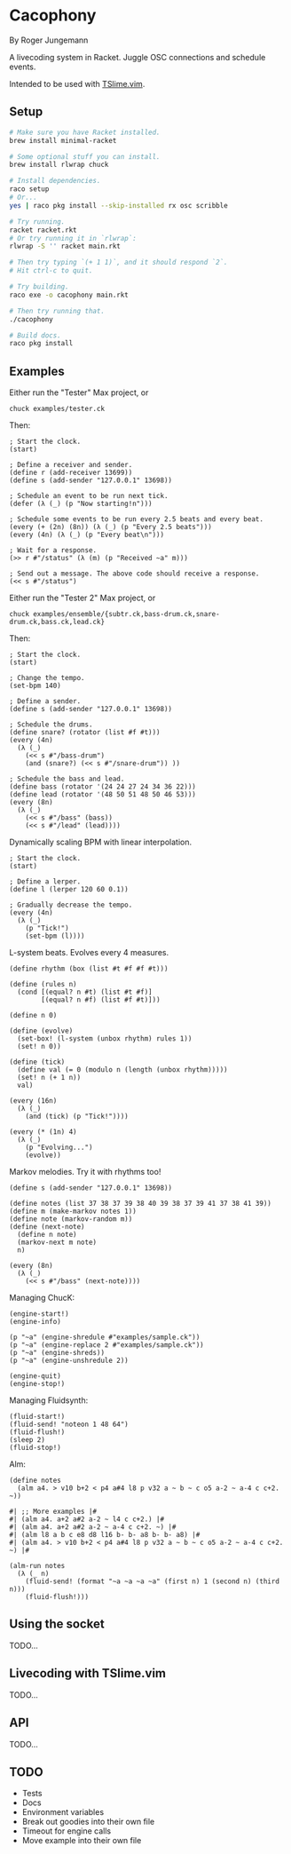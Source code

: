 # Cacophony

By Roger Jungemann

A livecoding system in Racket. Juggle OSC connections and schedule events.

Intended to be used with [TSlime.vim](/Users/admin/Desktop/macro-stuff).

## Setup

```sh
# Make sure you have Racket installed.
brew install minimal-racket

# Some optional stuff you can install.
brew install rlwrap chuck

# Install dependencies.
raco setup
# Or...
yes | raco pkg install --skip-installed rx osc scribble

# Try running.
racket racket.rkt
# Or try running it in `rlwrap`:
rlwrap -S '' racket main.rkt

# Then try typing `(+ 1 1)`, and it should respond `2`.
# Hit ctrl-c to quit.

# Try building.
raco exe -o cacophony main.rkt

# Then try running that.
./cacophony

# Build docs.
raco pkg install
```

## Examples

Either run the "Tester" Max project, or

```
chuck examples/tester.ck
```

Then:

```racket
; Start the clock.
(start)

; Define a receiver and sender.
(define r (add-receiver 13699))
(define s (add-sender "127.0.0.1" 13698))

; Schedule an event to be run next tick.
(defer (λ (_) (p "Now starting!n")))

; Schedule some events to be run every 2.5 beats and every beat.
(every (+ (2n) (8n)) (λ (_) (p "Every 2.5 beats")))
(every (4n) (λ (_) (p "Every beat\n")))

; Wait for a response.
(>> r #"/status" (λ (m) (p "Received ~a" m)))

; Send out a message. The above code should receive a response.
(<< s #"/status")
```

Either run the "Tester 2" Max project, or

```
chuck examples/ensemble/{subtr.ck,bass-drum.ck,snare-drum.ck,bass.ck,lead.ck}
```

Then:

```racket
; Start the clock.
(start)

; Change the tempo.
(set-bpm 140)

; Define a sender.
(define s (add-sender "127.0.0.1" 13698))

; Schedule the drums.
(define snare? (rotator (list #f #t)))
(every (4n)
  (λ (_)
    (<< s #"/bass-drum")
    (and (snare?) (<< s #"/snare-drum")) ))

; Schedule the bass and lead.
(define bass (rotator '(24 24 27 24 34 36 22)))
(define lead (rotator '(48 50 51 48 50 46 53)))
(every (8n)
  (λ (_)
    (<< s #"/bass" (bass))
    (<< s #"/lead" (lead))))
```

Dynamically scaling BPM with linear interpolation.

```racket
; Start the clock.
(start)

; Define a lerper.
(define l (lerper 120 60 0.1))

; Gradually decrease the tempo.
(every (4n)
  (λ (_)
    (p "Tick!")
    (set-bpm (l))))
```

L-system beats. Evolves every 4 measures.

```racket
(define rhythm (box (list #t #f #f #t)))

(define (rules n)
  (cond [(equal? n #t) (list #t #f)]
        [(equal? n #f) (list #f #t)]))

(define n 0)

(define (evolve)
  (set-box! (l-system (unbox rhythm) rules 1))
  (set! n 0))

(define (tick)
  (define val (= 0 (modulo n (length (unbox rhythm)))))
  (set! n (+ 1 n))
  val)

(every (16n)
  (λ (_)
    (and (tick) (p "Tick!"))))

(every (* (1n) 4)
  (λ (_)
    (p "Evolving...")
    (evolve))
```

Markov melodies. Try it with rhythms too!

```racket
(define s (add-sender "127.0.0.1" 13698))

(define notes (list 37 38 37 39 38 40 39 38 37 39 41 37 38 41 39))
(define m (make-markov notes 1))
(define note (markov-random m))
(define (next-note)
  (define n note)
  (markov-next m note)
  n)

(every (8n)
  (λ (_)
    (<< s #"/bass" (next-note))))
```

Managing ChucK:

```racket
(engine-start!)
(engine-info)

(p "~a" (engine-shredule #"examples/sample.ck"))
(p "~a" (engine-replace 2 #"examples/sample.ck"))
(p "~a" (engine-shreds))
(p "~a" (engine-unshredule 2))

(engine-quit)
(engine-stop!)
```

Managing Fluidsynth:

```racket
(fluid-start!)
(fluid-send! "noteon 1 48 64")
(fluid-flush!)
(sleep 2)
(fluid-stop!)
```

Alm:

```racket
(define notes
  (alm a4. > v10 b+2 < p4 a#4 l8 p v32 a ~ b ~ c o5 a-2 ~ a-4 c c+2. ~))

#| ;; More examples |#
#| (alm a4. a+2 a#2 a-2 ~ l4 c c+2.) |#
#| (alm a4. a+2 a#2 a-2 ~ a-4 c c+2. ~) |#
#| (alm l8 a b c e8 d8 l16 b- b- a8 b- b- a8) |#
#| (alm a4. > v10 b+2 < p4 a#4 l8 p v32 a ~ b ~ c o5 a-2 ~ a-4 c c+2. ~) |#

(alm-run notes
  (λ (_ n)
    (fluid-send! (format "~a ~a ~a ~a" (first n) 1 (second n) (third n)))
    (fluid-flush!)))
```

## Using the socket

TODO...

## Livecoding with TSlime.vim

TODO...

## API

TODO...

## TODO

* Tests
* Docs
* Environment variables
* Break out goodies into their own file
* Timeout for engine calls
* Move example into their own file
